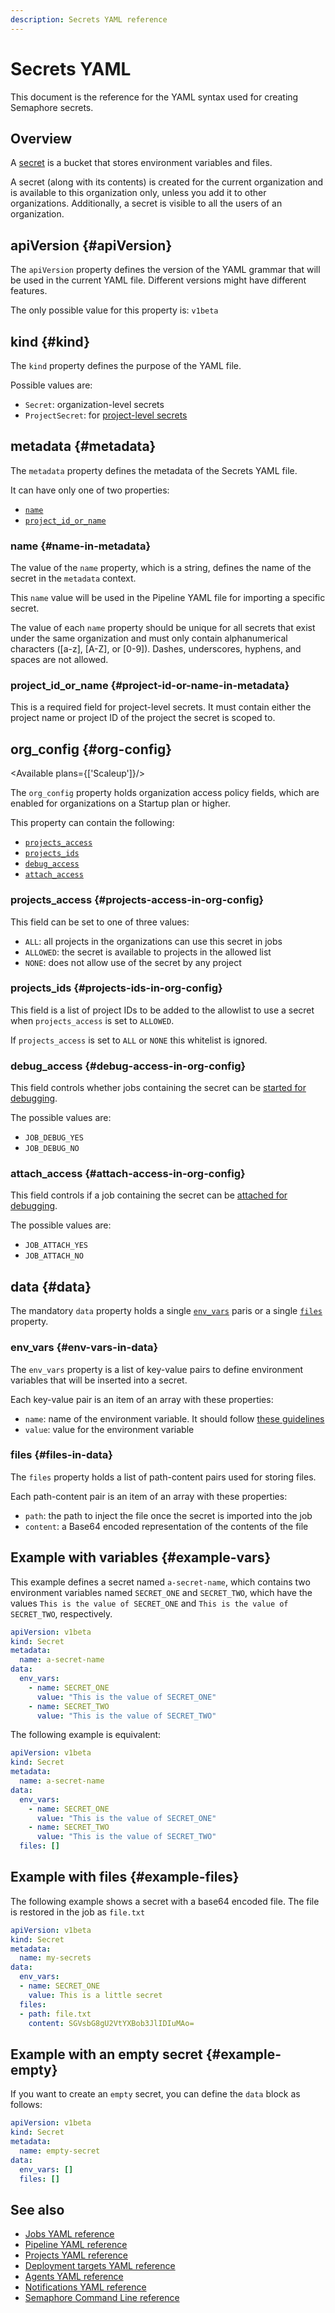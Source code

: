 ```yaml
---
description: Secrets YAML reference
---
```


# Secrets YAML 

This document is the reference for the YAML syntax used for creating Semaphore secrets.

## Overview

A [secret](../using-semaphore/secrets) is a bucket that stores environment variables and files.

A secret (along with its contents) is created for the current organization and is available to this organization only, unless you add it to other organizations. Additionally, a secret is visible to all the users of an organization.

## apiVersion {#apiVersion}

The `apiVersion` property defines the version of the YAML grammar that will be used in the current YAML file. Different versions might have different features.

The only possible value for this property is: `v1beta`

## kind {#kind}

The `kind` property defines the purpose of the YAML file.

Possible values are:

- `Secret`: organization-level secrets
- `ProjectSecret`: for [project-level secrets](../using-semaphore/projects#project-secrets)

## metadata {#metadata}

The `metadata` property defines the metadata of the Secrets YAML file. 

It can have only one of two properties:

- [`name`](#name-in-metadata)
- [`project_id_or_name`](#project-id-or-name-in-metadata)


### name {#name-in-metadata}

The value of the `name` property, which is a string, defines the name of the secret in the `metadata` context. 

This `name` value will be used in the Pipeline YAML file for importing a specific secret.

The value of each `name` property should be unique for all secrets that exist under the same organization and must only contain alphanumerical characters ([a-z], [A-Z], or [0-9]). Dashes, underscores, hyphens, and spaces are not allowed.

### project_id_or_name {#project-id-or-name-in-metadata}

This is a required field for project-level secrets. It must contain either the project name or project ID of the project the secret is scoped to.

## org_config {#org-config}

<Available plans={['Scaleup']}/>

The `org_config` property holds organization access policy fields, which are enabled for organizations on a Startup plan or higher. 

This property can contain the following:

- [`projects_access`](#projects-access-in-org-config)
- [`projects_ids`](#projects-ids-in-org-config)
- [`debug_access`](#debug-access-in-org-config) 
- [`attach_access`](#attach-access-in-org-config)

### projects_access {#projects-access-in-org-config}

This field can be set to one of three values: 

- `ALL`: all projects in the organizations can use this secret in jobs
- `ALLOWED`:  the secret is available to projects in the allowed list 
- `NONE`: does not allow use of the secret by any project

### projects_ids {#projects-ids-in-org-config}

This field is a list of project IDs to be added to the allowlist to use a secret when `projects_access` is 
set to `ALLOWED`. 

If `projects_access` is set to `ALL` or `NONE` this whitelist is ignored.

### debug_access {#debug-access-in-org-config}

This field controls whether jobs containing the secret can be [started for debugging](../using-semaphore/jobs#debug-jobs).

The possible values are:

- `JOB_DEBUG_YES` 
- `JOB_DEBUG_NO`

### attach_access {#attach-access-in-org-config}

This field controls if a job containing the secret can be [attached for debugging](../using-semaphore/jobs#attach-job).

The possible values are:

- `JOB_ATTACH_YES` 
- `JOB_ATTACH_NO`

## data {#data}

The mandatory `data` property holds a single [`env_vars`](#env-vars-in-data) paris or a single [`files`](#files-in-data) property.

### env_vars {#env-vars-in-data}

The `env_vars` property is a list of key-value pairs to define environment variables that will be
inserted into a secret.

Each key-value pair is an item of an array with these properties:

- `name`: name of the environment variable. It should follow [these guidelines](http://pubs.opengroup.org/onlinepubs/000095399/basedefs/xbd_chap08.html)
- `value`: value for the environment variable


### files {#files-in-data}

The `files` property holds a list of path-content pairs used for storing files.

Each path-content pair is an item of an array with these properties:

- `path`: the path to inject the file once the secret is imported into the job
- `content`: a Base64 encoded representation of the contents of the file

## Example with variables {#example-vars}

This example defines a secret named `a-secret-name`, which contains two environment variables named `SECRET_ONE` and `SECRET_TWO`, which have the values `This is the value of SECRET_ONE` and `This is the value of SECRET_TWO`, respectively.

```yaml title="Example"
apiVersion: v1beta
kind: Secret
metadata:
  name: a-secret-name
data:
  env_vars:
    - name: SECRET_ONE
      value: "This is the value of SECRET_ONE"
    - name: SECRET_TWO
      value: "This is the value of SECRET_TWO"
```

The following example is equivalent:

```yaml title="Example"
apiVersion: v1beta
kind: Secret
metadata:
  name: a-secret-name
data:
  env_vars:
    - name: SECRET_ONE
      value: "This is the value of SECRET_ONE"
    - name: SECRET_TWO
      value: "This is the value of SECRET_TWO"
  files: []
```

## Example with files {#example-files}

The following example shows a secret with a base64 encoded file. The file is restored in the job as `file.txt`

```yaml title="Example"
apiVersion: v1beta
kind: Secret
metadata:
  name: my-secrets
data:
  env_vars:
  - name: SECRET_ONE
    value: This is a little secret
  files:
  - path: file.txt
    content: SGVsbG8gU2VtYXBob3JlIDIuMAo=
```


## Example with an empty secret {#example-empty}

If you want to create an `empty` secret, you can define the `data` block as follows:

``` yaml
apiVersion: v1beta
kind: Secret
metadata:
  name: empty-secret
data:
  env_vars: []
  files: []
```

## See also

- [Jobs YAML reference](./jobs-yaml)
- [Pipeline YAML reference](./pipeline-yaml)
- [Projects YAML reference](./project-yaml)
- [Deployment targets YAML reference](./deployment-target-yaml)
- [Agents YAML reference](./agent-yaml)
- [Notifications YAML reference](./notifications-yaml)
- [Semaphore Command Line reference](./semaphore-cli)

